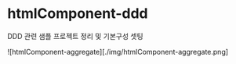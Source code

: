 # htmlComponent-ddd

DDD 관련 샘플 프로젝트 정리 및 기본구성 셋팅

![htmlComponent-aggregate][./img/htmlComponent-aggregate.png]